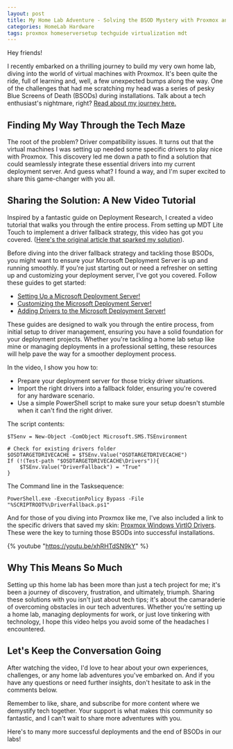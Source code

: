 ```yaml
---
layout: post
title: My Home Lab Adventure - Solving the BSOD Mystery with Proxmox and MDT
categories: HomeLab Hardware
tags: proxmox homeserversetup techguide virtualization mdt
---
```


Hey friends!

I recently embarked on a thrilling journey to build my very own home lab, diving into the world of virtual machines with Proxmox. It's been quite the ride, full of learning and, well, a few unexpected bumps along the way. One of the challenges that had me scratching my head was a series of pesky Blue Screens of Death (BSODs) during installations. Talk about a tech enthusiast's nightmare, right? [Read about my journey here.](https://mylemans.online/posts/NewHomeLab/)


## Finding My Way Through the Tech Maze

The root of the problem? Driver compatibility issues. It turns out that the virtual machines I was setting up needed some specific drivers to play nice with Proxmox. This discovery led me down a path to find a solution that could seamlessly integrate these essential drivers into my current deployment server. And guess what? I found a way, and I'm super excited to share this game-changer with you all.

## Sharing the Solution: A New Video Tutorial

Inspired by a fantastic guide on Deployment Research, I created a video tutorial that walks you through the entire process. From setting up MDT Lite Touch to implement a driver fallback strategy, this video has got you covered. ([Here's the original article that sparked my solution](https://www.deploymentresearch.com/add-driver-fallback-to-mdt-lite-touch/)).

Before diving into the driver fallback strategy and tackling those BSODs, you might want to ensure your Microsoft Deployment Server is up and running smoothly. If you're just starting out or need a refresher on setting up and customizing your deployment server, I've got you covered. Follow these guides to get started:

- [Setting Up a Microsoft Deployment Server!](https://mylemans.online/posts/MDTPart1/)
- [Customizing the Microsoft Deployment Server!](https://mylemans.online/posts/MDTPart2/)
- [Adding Drivers to the Microsoft Deployment Server!](https://mylemans.online/posts/MDTPart3/)

These guides are designed to walk you through the entire process, from initial setup to driver management, ensuring you have a solid foundation for your deployment projects. Whether you're tackling a home lab setup like mine or managing deployments in a professional setting, these resources will help pave the way for a smoother deployment process.

In the video, I show you how to:

- Prepare your deployment server for those tricky driver situations.
- Import the right drivers into a fallback folder, ensuring you're covered for any hardware scenario.
- Use a simple PowerShell script to make sure your setup doesn't stumble when it can't find the right driver.

The script contents:

```
$TSenv = New-Object -ComObject Microsoft.SMS.TSEnvironment

# Check for existing drivers folder
$OSDTARGETDRIVECACHE = $TSEnv.Value("OSDTARGETDRIVECACHE")
If (!(Test-path "$OSDTARGETDRIVECACHE\Drivers")){
    $TSEnv.Value("DriverFallback") = "True"    
}
```

The Command line in the Tasksequence:

```
PowerShell.exe -ExecutionPolicy Bypass -File "%SCRIPTROOT%\DriverFallback.ps1"
```

And for those of you diving into Proxmox like me, I've also included a link to the specific drivers that saved my skin: [Proxmox Windows VirtIO Drivers](https://pve.proxmox.com/wiki/Windows_VirtIO_Drivers). These were the key to turning those BSODs into successful installations.


{% youtube "https://youtu.be/xhRHTdSN9kY" %}


## Why This Means So Much

Setting up this home lab has been more than just a tech project for me; it's been a journey of discovery, frustration, and ultimately, triumph. Sharing these solutions with you isn't just about tech tips; it's about the camaraderie of overcoming obstacles in our tech adventures. Whether you're setting up a home lab, managing deployments for work, or just love tinkering with technology, I hope this video helps you avoid some of the headaches I encountered.

## Let's Keep the Conversation Going

After watching the video, I'd love to hear about your own experiences, challenges, or any home lab adventures you've embarked on. And if you have any questions or need further insights, don't hesitate to ask in the comments below.

Remember to like, share, and subscribe for more content where we demystify tech together. Your support is what makes this community so fantastic, and I can't wait to share more adventures with you.

Here's to many more successful deployments and the end of BSODs in our labs!



